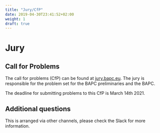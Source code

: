 ```yaml
---
title: "Jury/CfP"
date: 2019-04-30T23:41:52+02:00
weight: 1
draft: true
---
```


# Jury

## Call for Problems

The call for problems (CfP) can be found at [jury.bapc.eu](jury.bapc.eu). The jury is responsible for the problem set for the BAPC preliminaries and the BAPC.

The deadline for submitting problems to this CfP is March 14th 2021.

## Additional questions

This is arranged via other channels, please check the Slack for more information.
